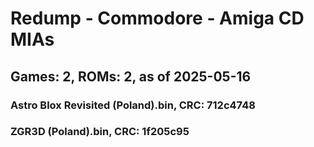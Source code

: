 # Redump - Commodore - Amiga CD MIAs
## Games: 2, ROMs: 2, as of 2025-05-16

### Astro Blox Revisited (Poland).bin, CRC: 712c4748
### ZGR3D (Poland).bin, CRC: 1f205c95

